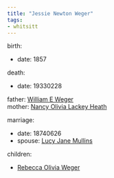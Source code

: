 ```yaml
---
title: "Jessie Newton Weger"
tags:
- whitsitt
---
```


birth:
  - date: 1857

death:
  - date: 19330228

father: [William E Weger](William%20E%20Weger.md)  
mother: [Nancy Olivia Lackey Heath](Nancy%20Olivia%20Lackey%20Heath.md)

marriage:
  - date: 18740626
  - spouse: [Lucy Jane Mullins](Lucy%20Jane%20Mullins.md)  

children:
  - [Rebecca Olivia Weger](Rebecca%20Olivia%20Weger.md)

